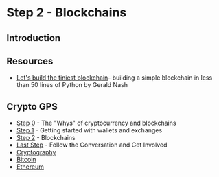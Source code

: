 # Step 2 - Blockchains
## Introduction
## Resources
- [Let's build the tiniest blockchain](https://medium.com/crypto-currently/lets-build-the-tiniest-blockchain-e70965a248b)- building a simple blockchain in less than 50 lines of Python by Gerald Nash

## Crypto GPS
- [Step 0](./step0.md) - The "Whys" of cryptocurrency and blockchains
- [Step 1](./step1.md) - Getting started with wallets and exchanges
- [Step 2](./step2.md) - Blockchains
- [Last Step](./last-step.md) - Follow the Conversation and Get Involved
- [Cryptography](./cryptography/introduction.md)
- [Bitcoin](./bitcoin/introduction.md)
- [Ethereum](./ethereum/introduction.md)